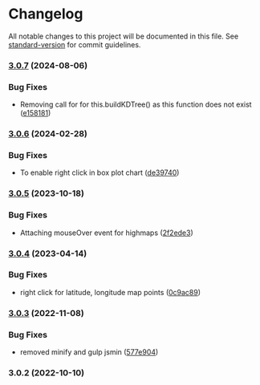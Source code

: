 # Changelog

All notable changes to this project will be documented in this file. See [standard-version](https://github.com/conventional-changelog/standard-version) for commit guidelines.

### [3.0.7](https://github.com/blacklabel/custom_events/compare/v3.0.6...v3.0.7) (2024-08-06)


### Bug Fixes

* Removing call for for this.buildKDTree() as this function does not exist ([e158181](https://github.com/blacklabel/custom_events/commit/e1581812047578d663cd085262488b786cfb767f))

### [3.0.6](https://github.com/blacklabel/custom_events/compare/v3.0.5...v3.0.6) (2024-02-28)


### Bug Fixes

* To enable right click in box plot chart ([de39740](https://github.com/blacklabel/custom_events/commit/de397407f327bc5353168274d9758254793fff1b))

### [3.0.5](https://github.com/blacklabel/custom_events/compare/v3.0.4...v3.0.5) (2023-10-18)


### Bug Fixes

* Attaching mouseOver event for highmaps ([2f2ede3](https://github.com/blacklabel/custom_events/commit/2f2ede302f5b698f5525e15669a52022908ac6c9))

### [3.0.4](https://github.com/blacklabel/custom_events/compare/v3.0.3...v3.0.4) (2023-04-14)


### Bug Fixes

* right click for latitude, longitude map points ([0c9ac89](https://github.com/blacklabel/custom_events/commit/0c9ac89e4f06e90c6b1e282306a33dce43f41e40))

### [3.0.3](https://github.com/blacklabel/custom_events/compare/v3.0.2...v3.0.3) (2022-11-08)


### Bug Fixes

* removed minify and gulp jsmin ([577e904](https://github.com/blacklabel/custom_events/commit/577e904a6f24d60babd325fe7e240bd4834a243a))

### 3.0.2 (2022-10-10)

